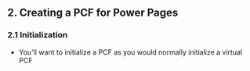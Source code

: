 ## 2. Creating a PCF for Power Pages
### 2.1 Initialization
- You'll want to initialize a PCF as you would normally initialize a virtual PCF